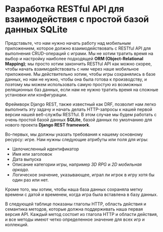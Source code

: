 # Разработка RESTful API для взаимодействия с простой базой данных SQLite

Представьте, что нам нужно начать работу над мобильным приложением, которое должно взаимодействовать с RESTful API для выполнения CRUD-операций с играми. Мы не хотим тратить время на выбор и настройку наиболее подходящей **ORM (Object-Relational Mapping)**; мы просто хотим закончить RESTful API как можно скорее, чтобы начать взаимодействовать с ним через наше мобильное приложение. Мы действительно хотим, чтобы игры сохранялись в базе данных, но нам не нужно, чтобы она была готова к производству, и поэтому мы можем использовать самую простую из возможных реляционных баз данных, если нам не нужно тратить время на сложные установки или конфигурации.

Фреймворк Django REST, также известный как DRF, позволит нам легко выполнить эту задачу и начать делать HTTP-запросы к нашей первой версии нашей веб-службы RESTful. В этом случае мы будем работать с очень простой базой данных **SQLite**, базой данных по умолчанию для нового проекта **Django REST framework**.

Во-первых, мы должны указать требования к нашему основному ресурсу: игре. Нам нужны следующие атрибуты или поля для игры:

* Целочисленный идентификатор
* Имя или заголовок
* Дата выпуска
* Описание категории игры, например _3D RPG_ и _2D мобильная аркада_.
* Логическое значение, указывающее, играл ли игрок в игру хотя бы один раз или нет.

Кроме того, мы хотим, чтобы наша база данных сохраняла метку времени с датой и временем, когда игра была вставлена в базу данных.

В следующей таблице показаны глаголы HTTP, область действия и семантика методов, которые должна поддерживать наша первая версия API. Каждый метод состоит из глагола HTTP и области действия, и все методы имеют четко определенное значение для всех игр и коллекций.
